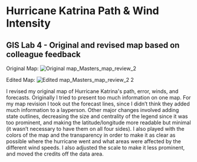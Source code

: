 # Hurricane Katrina Path & Wind Intensity
## GIS Lab 4 - Original and revised map based on colleague feedback


Original Map:
![Original map_Masters_map_review_2](https://user-images.githubusercontent.com/45399983/133865833-5cf28a66-a525-4a2c-9884-b86998fd3cfc.png)

Edited Map:
![Edited map_Masters_map_review_2 2](https://user-images.githubusercontent.com/45399983/133865835-12d87192-0b2a-44dd-9a57-85e0396c2cb5.png)

I revised my original map of Hurricane Katrina's path, error, winds, and forecasts. Originally I tried to present too much information on one map. 
For my map revision I took out the forecast lines, since I didn’t think they added much information to a layperson. 
Other major changes involved adding state outlines, decreasing the size and centrality of the legend since it was too prominent, and making the latitude/longitude more readable but minimal (it wasn’t necessary to have them on all four sides). 
I also played with the colors of the map and the transparency in order to make it as clear as possible where the hurricane went and what areas were affected by the different wind speeds. I also adjusted the scale to make it less prominent, and moved the credits off the data area.
